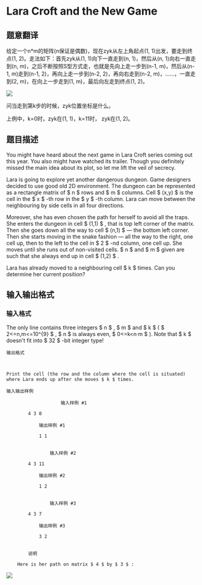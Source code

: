 # Lara Croft and the New Game

## 题意翻译

给定一个n*m的矩阵(n保证是偶数)，现在zyk从左上角起点(1, 1)出发，要走到终点(1, 2)。走法如下：首先zyk从(1, 1)向下一直走到(n, 1)，然后从(n, 1)向右一直走到(n, m)，之后不断按照S型方式走，也就是先向上走一步到(n-1, m)，然后从(n-1, m)走到(n-1, 2)，再向上走一步到(n-2, 2)，再向右走到(n-2, m)，……，一直走到(2, m)，在向上一步走到(1, m)，最后向左走到终点(1, 2)。

![](http://luo.hustoj.com/upload/201805/image/cf976B.png)

问当走到第k步的时候，zyk位置坐标是什么。

上例中，k=0时，zyk在(1, 1)，k=11时， zyk在(1, 2)。

## 题目描述

You might have heard about the next game in Lara Croft series coming out this year. You also might have watched its trailer. Though you definitely missed the main idea about its plot, so let me lift the veil of secrecy.

Lara is going to explore yet another dangerous dungeon. Game designers decided to use good old 2D environment. The dungeon can be represented as a rectangle matrix of $ n $ rows and $ m $ columns. Cell $ (x,y) $ is the cell in the $ x $ -th row in the $ y $ -th column. Lara can move between the neighbouring by side cells in all four directions.

Moreover, she has even chosen the path for herself to avoid all the traps. She enters the dungeon in cell $ (1,1) $ , that is top left corner of the matrix. Then she goes down all the way to cell $ (n,1) $ — the bottom left corner. Then she starts moving in the snake fashion — all the way to the right, one cell up, then to the left to the cell in $ 2 $ -nd column, one cell up. She moves until she runs out of non-visited cells. $ n $ and $ m $ given are such that she always end up in cell $ (1,2) $ .

Lara has already moved to a neighbouring cell $ k $ times. Can you determine her current position?

## 输入输出格式

### 输入格式

The only line contains three integers $ n $ , $ m $ and $ k $ ( $ 2<=n,m<=10^{9} $ , $ n $ is always even, $ 0<=k<n·m $ ). Note that $ k $ doesn't fit into $ 32 $ -bit integer type!

    输出格式

    

    Print the cell (the row and the column where the cell is situated) where Lara ends up after she moves $ k $ times.

    输入输出样例

                        输入样例 #1

            4 3 0


```
            输出样例 #1

            1 1


```
                    输入样例 #2

            4 3 11


```
            输出样例 #2

            1 2


```
                    输入样例 #3

            4 3 7


```
            输出样例 #3

            3 2


```
            

            说明

        Here is her path on matrix $ 4 $ by $ 3 $ :

 ![](https://cdn.luogu.com.cn/upload/vjudge_pic/CF976B/1b2df8f31f927201c078b0cd1ef3dccbc8991311.png)

    

    

<!--  -->

